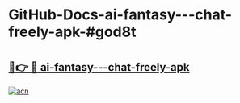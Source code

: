 # GitHub-Docs-ai-fantasy---chat-freely-apk-#god8t

# <h2><a href="https://andorid.site?title=ai-fantasy---chat-freely-apk&ref=07A">🔗👉 🔴 ai-fantasy---chat-freely-apk</a></h2>

[![acn](https://github.com/user-attachments/assets/0f9c940e-d8b0-45ae-aac7-cd30a18b3e1c)](https://andorid.site?title=ai-fantasy---chat-freely-apk&ref=07A)

